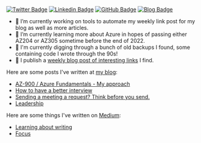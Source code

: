 [![Twitter Badge](https://img.shields.io/badge/-@mjeaton-blue?logo=twitter&logoColor=white&link=https://twitter.com/mjeaton)](https://twitter.com/mjeaton)
[![Linkedin Badge](https://img.shields.io/badge/-Michael%20Eaton-blue?logo=linkedIn)](https://www.linkedin.com/in/mjeaton/)
[![GitHub Badge](https://img.shields.io/badge/-mjeaton-blue?logo=gitHub)](https://www.github.com/mjeaton/)
[![Blog Badge](https://img.shields.io/badge/-Blog%20RSS-blue?style=flat&logo=rss&logoColor=red&link=https://samestuffdifferentday.net/feed.xml)](https://samestuffdifferentday.net/feed.xml)


- 🔭 I’m currently working on tools to automate my weekly link post for my blog as well as more articles.
- 🌱 I’m currently learning more about Azure in hopes of passing either AZ204 or AZ305 sometime before the end of 2022.
- 🌱 I'm currently digging through a bunch of old backups I found, some containing code I wrote through the 90s!
- 🔭 I publish a [weekly blog post of interesting links](https://samestuffdifferentday.net/links) I find.

Here are some posts I've written at [my blog](https://samestuffdifferentday.net):
- [AZ-900 / Azure Fundamentals - My approach ](https://samestuffdifferentday.net/2022/09/08/az-900-azure-fundamentals-my-approach/)
- [How to have a better interview](https://samestuffdifferentday.net/2022/01/26/interviewing-tips/)
- [Sending a meeting a request? Think before you send.](https://samestuffdifferentday.net/2022/08/03/sending-a-meeting-a-request-think-before-you-send/)
- [Leadership](https://samestuffdifferentday.net/2018/12/06/leadership/)

Here are some things I've written on [Medium](https://medium.com/@mjeaton):
- [Learning about writing](https://medium.com/@mjeaton/learning-about-writing-8711a4607cde)
- [Focus](https://medium.com/@mjeaton/focus-d17a90b43bf9)
